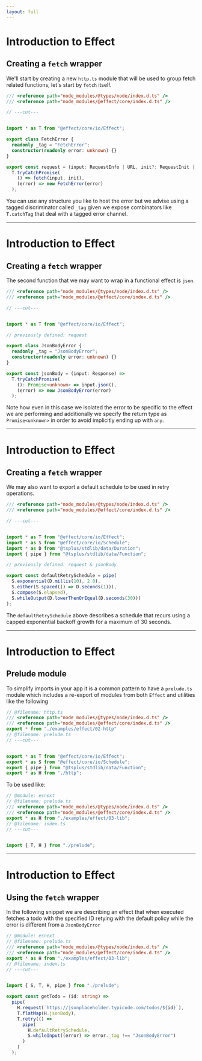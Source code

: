 ```yaml
---
layout: full
---
```


# Introduction to Effect

## Creating a `fetch` wrapper

We'll start by creating a new `http.ts` module that will be used to group fetch related functions, let's start by `fetch` itself.

```ts twoslash
/// <reference path="node_modules/@types/node/index.d.ts" />
/// <reference path="node_modules/@effect/core/index.d.ts" />

// ---cut---


import * as T from "@effect/core/io/Effect";

export class FetchError {
  readonly _tag = "FetchError";
  constructor(readonly error: unknown) {}
}

export const request = (input: RequestInfo | URL, init?: RequestInit | undefined) =>
  T.tryCatchPromise(
    () => fetch(input, init),
    (error) => new FetchError(error)
  );

```
You can use any structure you like to host the error but we advise using a tagged discriminator called `_tag` given we expose combinators like `T.catchTag` that deal with a tagged error channel.

---

# Introduction to Effect
## Creating a `fetch` wrapper

The second function that we may want to wrap in a functional effect is `json`.

```ts twoslash
/// <reference path="node_modules/@types/node/index.d.ts" />
/// <reference path="node_modules/@effect/core/index.d.ts" />

// ---cut---


import * as T from "@effect/core/io/Effect";

// previously defined: request

export class JsonBodyError {
  readonly _tag = "JsonBodyError";
  constructor(readonly error: unknown) {}
}

export const jsonBody = (input: Response) =>
  T.tryCatchPromise(
    (): Promise<unknown> => input.json(),
    (error) => new JsonBodyError(error)
  );

```

Note how even in this case we isolated the error to be specific to the effect we are performing and additionally we specify the return type as `Promise<unknown>` in order to avoid implicitly ending up with `any`.

---

# Introduction to Effect
## Creating a `fetch` wrapper

We may also want to export a default schedule to be used in retry operations.

```ts twoslash
/// <reference path="node_modules/@types/node/index.d.ts" />
/// <reference path="node_modules/@effect/core/index.d.ts" />

// ---cut---


import * as T from "@effect/core/io/Effect";
import * as S from "@effect/core/io/Schedule";
import * as D from "@tsplus/stdlib/data/Duration";
import { pipe } from "@tsplus/stdlib/data/Function";

// previously defined: request & jsonBody

export const defaultRetrySchedule = pipe(
  S.exponential(D.millis(10), 2.0),
  S.either(S.spaced(() => D.seconds(1))),
  S.compose(S.elapsed),
  S.whileOutput(D.lowerThenOrEqual(D.seconds(30)))
);

```

The `defaultRetrySchedule` above describes a schedule that recurs using a capped exponential backoff growth for a maximum of 30 seconds.

---

# Introduction to Effect
## Prelude module

To simplify imports in your app it is a common pattern to have a `prelude.ts` module which includes a re-export of modules from both `Effect` and utilities like the following

```ts twoslash
// @filename: http.ts
/// <reference path="node_modules/@types/node/index.d.ts" />
/// <reference path="node_modules/@effect/core/index.d.ts" />
export * from "./examples/effect/02-http"
// @filename: prelude.ts
// ---cut---


export * as T from "@effect/core/io/Effect";
export * as S from "@effect/core/io/Schedule";
export { pipe } from "@tsplus/stdlib/data/Function";
export * as H from "./http";

```

To be used like:

```ts twoslash
// @module: esnext
// @filename: prelude.ts
/// <reference path="node_modules/@types/node/index.d.ts" />
/// <reference path="node_modules/@effect/core/index.d.ts" />
export * as H from "./examples/effect/03-lib";
// @filename: index.ts
// ---cut---


import { T, H } from "./prelude";

```

---

# Introduction to Effect
## Using the `fetch` wrapper

In the following snippet we are describing an effect that when executed fetches a todo with the specified ID retying with the default policy while the error is different from a `JsonBodyError`

```ts twoslash
// @module: esnext
// @filename: prelude.ts
/// <reference path="node_modules/@types/node/index.d.ts" />
/// <reference path="node_modules/@effect/core/index.d.ts" />
export * as H from "./examples/effect/03-lib";
// @filename: index.ts
// ---cut---


import { S, T, H, pipe } from "./prelude";

export const getTodo = (id: string) =>
  pipe(
    H.request(`https://jsonplaceholder.typicode.com/todos/${id}`),
    T.flatMap(H.jsonBody),
    T.retry(() =>
      pipe(
        H.defaultRetrySchedule,
        S.whileInput((error) => error._tag !== "JsonBodyError")
      )
    )
  );

```
